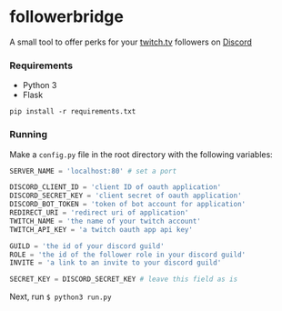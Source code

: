 # followerbridge

A small tool to offer perks for your [twitch.tv](https://twitch.tv) followers on [Discord](https://discordapp.com)

### Requirements
- Python 3
- Flask

`pip install -r requirements.txt`

### Running

Make a `config.py` file in the root directory with the following variables:
```py
SERVER_NAME = 'localhost:80' # set a port

DISCORD_CLIENT_ID = 'client ID of oauth application'
DISCORD_SECRET_KEY = 'client secret of oauth application'
DISCORD_BOT_TOKEN = 'token of bot account for application'
REDIRECT_URI = 'redirect uri of application'
TWITCH_NAME = 'the name of your twitch account'
TWITCH_API_KEY = 'a twitch oauth app api key'

GUILD = 'the id of your discord guild'
ROLE = 'the id of the follower role in your discord guild'
INVITE = 'a link to an invite to your discord guild'

SECRET_KEY = DISCORD_SECRET_KEY # leave this field as is
```

Next, run `$ python3 run.py`

